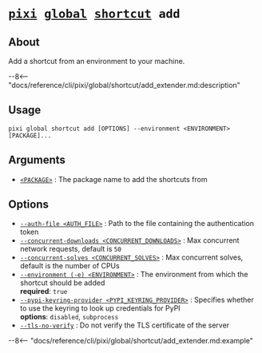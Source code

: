 <!--- This file is autogenerated. Do not edit manually! -->
# <code>[pixi](../../../pixi.md) [global](../../global.md) [shortcut](../shortcut.md) add</code>

## About
Add a shortcut from an environment to your machine.

--8<-- "docs/reference/cli/pixi/global/shortcut/add_extender.md:description"

## Usage
```
pixi global shortcut add [OPTIONS] --environment <ENVIRONMENT> [PACKAGE]...
```

## Arguments
- <a id="arg-<PACKAGE>" href="#arg-<PACKAGE>">`<PACKAGE>`</a>
:  The package name to add the shortcuts from

## Options
- <a id="arg---auth-file" href="#arg---auth-file">`--auth-file <AUTH_FILE>`</a>
:  Path to the file containing the authentication token
- <a id="arg---concurrent-downloads" href="#arg---concurrent-downloads">`--concurrent-downloads <CONCURRENT_DOWNLOADS>`</a>
:  Max concurrent network requests, default is `50`
- <a id="arg---concurrent-solves" href="#arg---concurrent-solves">`--concurrent-solves <CONCURRENT_SOLVES>`</a>
:  Max concurrent solves, default is the number of CPUs
- <a id="arg---environment" href="#arg---environment">`--environment (-e) <ENVIRONMENT>`</a>
:  The environment from which the shortcut should be added
<br>**required**: `true`
- <a id="arg---pypi-keyring-provider" href="#arg---pypi-keyring-provider">`--pypi-keyring-provider <PYPI_KEYRING_PROVIDER>`</a>
:  Specifies whether to use the keyring to look up credentials for PyPI
<br>**options**: `disabled`, `subprocess`
- <a id="arg---tls-no-verify" href="#arg---tls-no-verify">`--tls-no-verify`</a>
:  Do not verify the TLS certificate of the server

--8<-- "docs/reference/cli/pixi/global/shortcut/add_extender.md:example"
